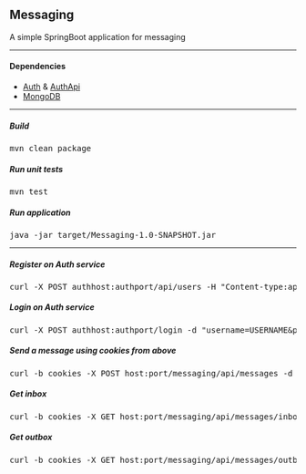 ## Messaging

A simple SpringBoot application for messaging

<hr>

#### Dependencies
* [Auth](https://github.com/r-c-s/Auth) & [AuthApi](https://github.com/r-c-s/AuthApi)
* [MongoDB](https://docs.mongodb.com/manual/installation/)

<hr>

##### Build

<pre>
mvn clean package
</pre>

##### Run unit tests

<pre>
mvn test
</pre>

##### Run application

<pre>
java -jar target/Messaging-1.0-SNAPSHOT.jar
</pre>

<hr>

##### Register on Auth service

<pre>
curl -X POST authhost:authport/api/users -H "Content-type:application/json" -d "{\"username\":\"USERNAME\",\"password\":\"PASSWORD\"}"
</pre>

##### Login on Auth service

<pre>
curl -X POST authhost:authport/login -d "username=USERNAME&password=PASSWORD" -c cookies
</pre>

##### Send a message using cookies from above

<pre>
curl -b cookies -X POST host:port/messaging/api/messages -d "{\"to\":\"someUser\",\"subject\":\"someSubject\",\"body\":\"someBody\"}" -H "Content-type:application/json"
</pre>

##### Get inbox

<pre>
curl -b cookies -X GET host:port/messaging/api/messages/inbox?unreadOnly=true|false
</pre>

##### Get outbox

<pre>
curl -b cookies -X GET host:port/messaging/api/messages/outbox?unreadOnly=true|false
</pre>